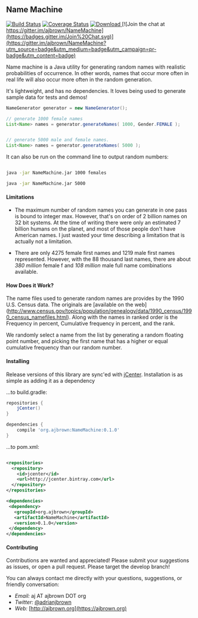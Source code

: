 Name Machine
-----------------------
[![Build Status](https://travis-ci.org/ajbrown/NameMachine.svg?branch=master)](https://travis-ci.org/ajbrown/NameMachine)
[![Coverage Status](https://coveralls.io/repos/ajbrown/NameMachine/badge.svg?branch=master)](https://coveralls.io/r/ajbrown/NameMachine)
[![Download](https://api.bintray.com/packages/ajbrown/maven/NameMachine/images/download.svg) ](https://bintray.com/ajbrown/maven/NameMachine/_latestVersion)
[![Join the chat at https://gitter.im/ajbrown/NameMachine](https://badges.gitter.im/Join%20Chat.svg)](https://gitter.im/ajbrown/NameMachine?utm_source=badge&utm_medium=badge&utm_campaign=pr-badge&utm_content=badge)


Name machine is a Java utility for generating random names with realistic probabilities of occurrence.  In other words,
names that occur more often in real life will also occur more often in the random generation.

It's lightweight, and has no dependencies.  It loves being used to generate sample data for tests and demos!


```java
NameGenerator generator = new NameGenerator();

// generate 1000 female names
List<Name> names = generator.generateNames( 1000, Gender.FEMALE );


// generate 5000 male and female names.
List<Name> names = generator.generateNames( 5000 );
```

It can also be run on the command line to output random numbers:

```bash

java -jar NameMachine.jar 1000 females

java -jar NameMachine.jar 5000

```


#### Limitations

- The maximum number of random names you can generate in one pass is bound to integer max.  However, that's on order of 2 billion names on 32 bit systems.  At the time of writing there were only an estimated 7 billion humans on the planet, and most of those people don't have American names.  I just wasted your time describing a limitation that is actually not a limitation.

- There are only 4275 female first names and 1219 male first names represented.  However, with the 88 thousand last names, there are about *380 million* female f and *108 million* male full name combinations available.


#### How Does it Work?

The name files used to generate random names are provides by the 1990 U.S. Census data.  The originals are [available on the web]
(http://www.census.gov/topics/population/genealogy/data/1990_census/1990_census_namefiles.html).  Along with the
names in ranked order is the Frequency in percent, Cumulative frequency in percent, and the rank.

We randomly select a name from the list by generating a random floating point number, and picking the first name that has a higher or equal
cumulative frequency than our random number.

#### Installing

Release versions of this library are sync'ed with [jCenter](https://bintray.com/bintray/jcenter).  Installation is as simple as adding it as a dependency

...to build.gradle:
```groovy
repositories {
    jCenter()
}

dependencies {
    compile 'org.ajbrown:NameMachine:0.1.0'
}
```


...to pom.xml:
```xml

<repositories>
  <repository>
    <id>jcenter</id>
    <url>http://jcenter.bintray.com</url>
  </repository>
</repositories>

<dependencies>
 <dependency>
   <groupId>org.ajbrown</groupId>
   <artifactId>NameMachine</artifactId>
   <version>0.1.0</version>
 </dependency>
</dependencies>
```

#### Contributing

Contributions are wanted and appreciated!  Please submit your suggestions as issues, or open a pull request.  Please
target the develop branch!

You can always contact me directly with your questions, suggestions, or friendly conversation:

- *Email:* aj AT ajbrown DOT org
- *Twitter:* [@adrianjbrown](https://twitter.com/adrianjbrown)
- *Web:* [http://ajbrown.org](https://ajbrown.org)
